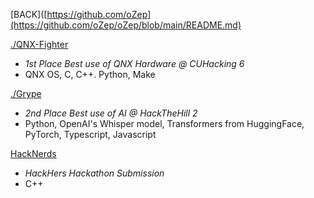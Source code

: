 [BACK]([https://github.com/oZep](https://github.com/oZep/oZep/blob/main/README.md)

[./QNX-Fighter](https://github.com/Batleram/qnx-fighter)
- *1st Place Best use of QNX Hardware @ CUHacking 6* 
- QNX OS, C, C++. Python, Make

[./Grype](https://github.com/jwt2706/Grype)
- *2nd Place Best use of AI @ HackTheHill 2*
- Python, OpenAI's Whisper model, Transformers from HuggingFace, PyTorch, Typescript, Javascript

[HackNerds](https://github.com/oZep/HackNerds)
- *HackHers Hackathon Submission*
- C++
